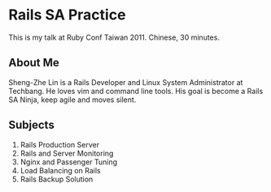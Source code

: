 Rails SA Practice
=================

This is my talk at Ruby Conf Taiwan 2011.
Chinese, 30 minutes.

About Me
--------

Sheng-Zhe Lin is a Rails Developer and Linux System Administrator at Techbang. He loves vim and command line tools. His goal is become a Rails SA Ninja, keep agile and moves silent.

Subjects
--------

1. Rails Production Server
2. Rails and Server Monitoring
3. Nginx and Passenger Tuning
4. Load Balancing on Rails
5. Rails Backup Solution
